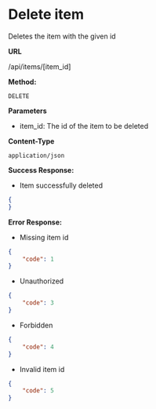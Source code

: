 # Delete item

Deletes the item with the given id

**URL**

  /api/items/[item_id]

**Method:**
  
  `DELETE`
  
**Parameters**

- item_id: The id of the item to be deleted

**Content-Type**

  `application/json`

**Success Response:**

- Item successfully deleted

```json
{
}
```
 
**Error Response:**

- Missing item id

```json
{
    "code": 1
}
```

- Unauthorized

```json
{
    "code": 3
}
```

- Forbidden

```json
{
    "code": 4
}
```

- Invalid item id

```json
{
    "code": 5
}
```
